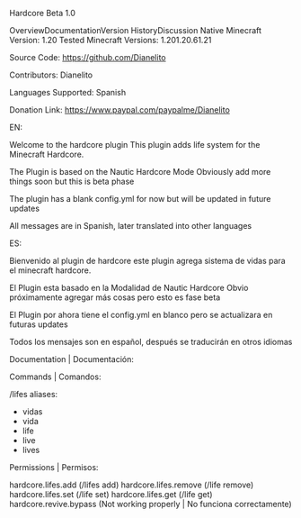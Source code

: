 Hardcore Beta 1.0

OverviewDocumentationVersion HistoryDiscussion
Native Minecraft Version: 1.20
Tested Minecraft Versions:
1.201.20.61.21

Source Code:
https://github.com/Dianelito

Contributors:
Dianelito

Languages Supported:
Spanish

Donation Link:
https://www.paypal.com/paypalme/Dianelito

EN:

Welcome to the hardcore plugin
This plugin adds life system for the
Minecraft Hardcore.

The Plugin is based on the Nautic Hardcore Mode
Obviously add more things soon but this is beta phase

The plugin has a blank config.yml for now but will be updated in future updates

All messages are in Spanish, later translated into other languages

ES:

Bienvenido al plugin de hardcore
este plugin agrega sistema de vidas para el
minecraft hardcore.

El Plugin esta basado en la Modalidad de Nautic Hardcore
Obvio próximamente agregar más cosas pero esto es fase beta

El Plugin por ahora tiene el config.yml en blanco pero se actualizara en futuras updates

Todos los mensajes son en español, después se traducirán en otros idiomas




Documentation | Documentación:

Commands | Comandos:

/lifes
aliases:
- vidas
- vida
- life
- live
- lives

Permissions | Permisos:​

hardcore.lifes.add (/lifes add)
hardcore.lifes.remove (/life remove)
hardcore.lifes.set (/life set)
hardcore.lifes.get (/life get)
hardcore.revive.bypass (Not working properly | No funciona correctamente)

